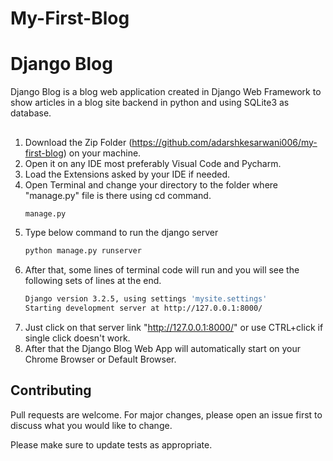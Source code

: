 # My-First-Blog
# Django Blog 

Django Blog is a blog web application created in Django Web Framework to show articles in a blog site backend in python and using SQLite3 as database.

## 

1. Download the Zip Folder (https://github.com/adarshkesarwani006/my-first-blog) on your machine.
2. Open it on any IDE most preferably Visual Code and Pycharm.
3. Load the Extensions asked by your IDE if needed.
4. Open Terminal and change your directory to the folder where "manage.py" file is there using cd command.
    ```bash
    manage.py
    ```   
5. Type below command to run the django server
    ```bash
    python manage.py runserver
    ```
6. After that, some lines of terminal code will run  and you will see the following sets of lines at the end.
    ```bash
    Django version 3.2.5, using settings 'mysite.settings'
    Starting development server at http://127.0.0.1:8000/
    ```
7. Just click on that server link "http://127.0.0.1:8000/" or use CTRL+click if single click doesn't work.
8. After that the Django Blog Web App will automatically start on your Chrome Browser or Default Browser.

## Contributing
Pull requests are welcome. For major changes, please open an issue first to discuss what you would like to change.

Please make sure to update tests as appropriate.
